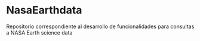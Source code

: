 # NasaEarthdata
Repositorio correspondiente al desarrollo de funcionalidades para consultas a NASA Earth science data
